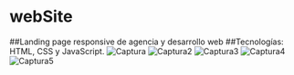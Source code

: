 # webSite
##Landing page responsive de agencia y desarrollo web 
##Tecnologías: HTML, CSS y JavaScript.
![Captura](https://user-images.githubusercontent.com/87955722/129130002-7340948c-13d9-44e3-8e61-ad435b4c0a17.png)
![Captura2](https://user-images.githubusercontent.com/87955722/129130291-eb6bfce5-9fc4-4a6f-a55f-4c2e0acd8662.png)
![Captura3](https://user-images.githubusercontent.com/87955722/129130362-0fe7283e-0239-460c-b525-ca5a75006d89.png)
![Captura4](https://user-images.githubusercontent.com/87955722/129130407-585c6f72-36b8-4fd4-9c52-d422d5943f52.png)
![Captura5](https://user-images.githubusercontent.com/87955722/129130443-33e8694b-8335-41c3-8ea2-1ee7aa6f761e.png)
